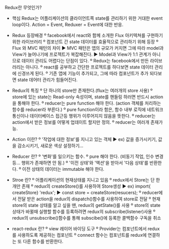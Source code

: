 Redux란 무엇인가?

- 핵심
	Redux는 어플리케이션의 클라이언트쪽 state를 관리하기 위한 거대한 event loop이다.
	Action = Event, Reduxer = Event에 대한 반응.

- Redux 등장배경
	º facebook에서 react와 함께 소개한 Flux 아키텍쳐를 구현하기 위한 라이브러리
	º 컴포넌트 간 state 데이터를 효율적으로 관리하기 위해 등장
	º Flux 와 MVC 패턴의 차이
 		▶ MVC 패턴은 앱의 규모가 커지면 그에 따라 model과View가 늘어나기에 프로젝트가 복잡해진다.
		▶ Model과 View가 1:1 관계가 아니므로 데이터 관리도 어렵다는 단점이 있다.
	º Redux는 facebook에서 만든 라이브러리는 아니다.
	º react를 공부하고 간단한 프로젝트를 하다보면 state 데이터 관리에 신경쓰게 된다.
	º 기존 앱에 기능이 추가되고, 그에 따라 컴포넌트가 추가 되다보면 state 데어터 관리가 힘들어진다.

- Redux의 특징
	º 단 하나의 store만 존재한다.(flux는 여러개의 store 사용)
	º store에 있는 state는 Read-only 속성이며, state를 핸들링 하러면 반드시 action을 통해야 한다.
	º reducer는 pure function 해야 한다. (action 객체를 처리하는 함수를 reducer라 부른다.)
	º pure function이라 함은, 함수 내부 로직에 네트워크 통신이나 데이터베이스 접근등 행위가 이루어지지 않음을 뜻한다.
	º reducer는 action에서 받은 정보를 어떻게 업데이트 할지만 정의.
	º reducer는 여러개 존재가능.

- Action 이란?
	º '작업에 대한 정보'를 지니고 있는 객체
		▶ ex) 값을 증가시키기, 값을 감소시키기, 새로운 색상 설정하기...

- Reducer 란?
	º '변화'를 일으키는 함수.
	º pure 해야 한다. (비동기 작업, 인수 변경 등... 행위가 존재하면 안 됨.)
	º '이전 상태'와 '액션'을 받아서 '다음 상태'를 반환한다.
	º 이전 상태의 데이터는 immutable 해야 한다.

- Stroe 란?
	º 어플리케이션의 현재상태를 지니고 있음
	º redux에서 Store는 단 한개만 존재
	º redux의 createStore()를 사용하여 Store생성
		▶ ex) import{ createStore} 'redux';
		▶ const store = createStore(resucers);
	º reducer에서 전달 받은 action을 redux의 dispatch()함수를 사용하여 store로 전달
	º 현재 store의 state 상태를 알고 싶을 땐, redux의 getState()를 사용
	º store의 state 상태가 바뀔때 실행할 함수를 등록하려면 redux의 subscribe(listener)사용
	º redux의 unsubscribe()함수를 통해 subscibe()에 등록한 콜백함수 구독을 취소

- react-redux 란?
	º view 레이어 바이딩 도구
	º Provider는 컴포넌트에서 redux를 사용하도록 제공하는 컴포넌트
	º connect 함수는 컴포넌트를 redux에 연결하는 또 다른 함수를 반환한다.
